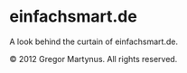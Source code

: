 einfachsmart.de
===============

A look behind the curtain of einfachsmart.de. 

© 2012 Gregor Martynus. All rights reserved.